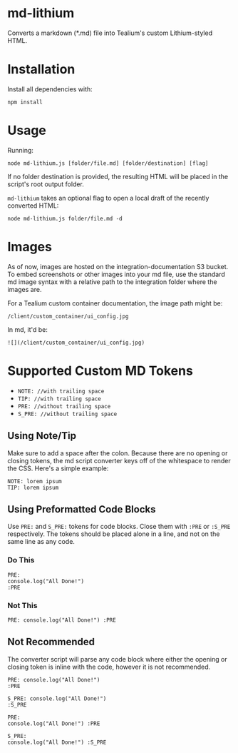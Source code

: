 
# md-lithium

Converts a markdown (*.md) file into Tealium's custom Lithium-styled HTML.

# Installation
Install all dependencies with:
```
npm install
```

# Usage
Running:
```
node md-lithium.js [folder/file.md] [folder/destination] [flag]
```
If no folder destination is provided, the resulting HTML will be placed in the script's root output folder.

`md-lithium` takes an optional flag to open a local draft of the recently converted HTML:

```
node md-lithium.js folder/file.md -d
```

# Images
As of now, images are hosted on the integration-documentation S3 bucket.
To embed screenshots or other images into your md file, use the standard md image syntax with a relative path to the integration folder where the images are.

For a Tealium custom container documentation, the image path might be:

`/client/custom_container/ui_config.jpg`

In md, it'd be:

`![](/client/custom_container/ui_config.jpg)`

# Supported Custom MD Tokens
- `NOTE: //with trailing space` 
- `TIP: //with trailing space `
- `PRE: //without trailing space`
- `S_PRE: //without trailing space`

## Using Note/Tip
Make sure to add a space after the colon. Because there are no opening or closing tokens, the md script converter keys off of the whitespace to render the CSS. Here's a simple example:

```
NOTE: lorem ipsum
TIP: lorem ipsum
```
## Using Preformatted Code Blocks
Use `PRE:` and `S_PRE:` tokens for code blocks. Close them with `:PRE` or `:S_PRE` respectively.  The tokens should be placed alone in a line, and not on the same line as any code. 

### Do This
```
PRE:
console.log("All Done!")
:PRE
```

### Not This
```
PRE: console.log("All Done!") :PRE
```

## Not Recommended
The converter script will parse any code block where either the opening or closing token is inline with the code, however it is not recommended.
```
PRE: console.log("All Done!") 
:PRE
```

```
S_PRE: console.log("All Done!") 
:S_PRE
```

```
PRE: 
console.log("All Done!") :PRE
```

```
S_PRE: 
console.log("All Done!") :S_PRE 
```